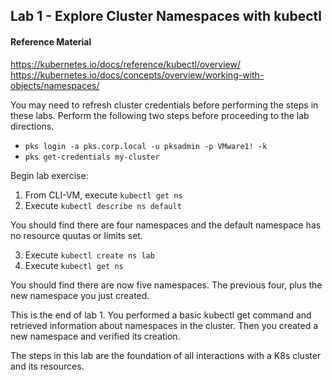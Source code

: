 ## Lab 1 - Explore Cluster Namespaces with kubectl

#### Reference Material
https://kubernetes.io/docs/reference/kubectl/overview/<br>
https://kubernetes.io/docs/concepts/overview/working-with-objects/namespaces/

You may need to refresh cluster credentials before performing the steps in these labs. Perform the following two steps before proceeding to the lab directions.

- `pks login -a pks.corp.local -u pksadmin -p VMware1! -k`
- `pks get-credentials my-cluster`

Begin lab exercise:

1. From CLI-VM, execute `kubectl get ns`
2. Execute `kubectl describe ns default`

You should find there are four namespaces and the default namespace has no resource quutas or limits set.

3. Execute `kubectl create ns lab`
4. Execute `kubectl get ns`

You should find there are now five namespaces. The previous four, plus the new namespace you just created.

This is the end of lab 1. You performed a basic kubectl get command and retrieved information about namespaces in the cluster. Then you created a new namespace and verified its creation.

The steps in this lab are the foundation of all interactions with a K8s cluster and its resources.
